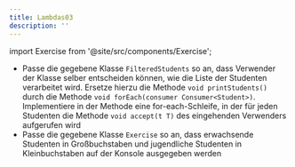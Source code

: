 ```yaml
---
title: Lambdas03
description: ''
---
```


import Exercise from '@site/src/components/Exercise';

- Passe die gegebene Klasse `FilteredStudents` so an, dass Verwender der Klasse selber entscheiden können, wie die Liste der Studenten verarbeitet wird. Ersetze hierzu die Methode `void printStudents()` durch die Methode `void forEach(consumer Consumer<Student>)`. Implementiere in der Methode eine for-each-Schleife, in der für jeden Studenten die Methode `void accept(t T)` des eingehenden Verwenders aufgerufen wird
- Passe die gegebene Klasse `Exercise` so an, dass erwachsende Studenten in Großbuchstaben und jugendliche Studenten in Kleinbuchstaben auf der Konsole ausgegeben werden

<Exercise pullRequest="69" branchSuffix="lambdas/03" />
